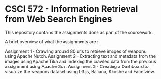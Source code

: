 # CSCI 572 - Information Retrieval from Web Search Engines


This repository contains the assignments done as part of the coursework.

A brief overview of what the assignments are :

Assignment 1 - Crawling around 80 urls to retrieve images of weapons using Apache Nutch.
Assignment 2 - Extracting text and metadata from the images using Apache Tika and indexing the crawled data from the previous assignment using Apache Solr.
Assignment 3 - Creating a Dashboard to visualize the weapons dataset using D3.js, Banana, Khoshe and Facetview.
